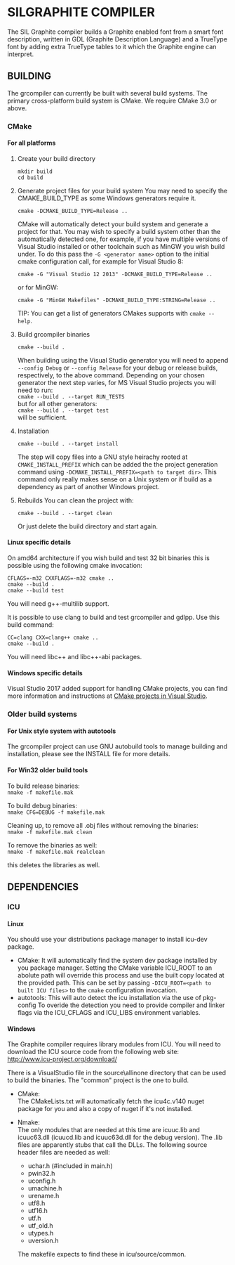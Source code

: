 # SILGRAPHITE COMPILER

The SIL Graphite compiler builds a Graphite enabled font from a smart font
description, written in GDL (Graphite Description Language) and a TrueType
font by adding extra TrueType tables to it which the Graphite engine can 
interpret.

## BUILDING

The grcompiler can currently be built with several build systems.  The primary
cross-platform build system is CMake.  We require CMake 3.0 or above.

### CMake

#### For all platforms

1. Create your build directory 
    ```
    mkdir build
    cd build
    ```

2. Generate project files for your build system
    You may need to specify the CMAKE_BUILD_TYPE as some Windows generators require it.
    ```
    cmake -DCMAKE_BUILD_TYPE=Release ..
    ```
    CMake will automatically detect your build system and generate a project for
    that. You may wish to specify a build system other than the automatically
    detected one, for example, if you have multiple versions of Visual Studio
    installed or other toolchain such as MinGW you wish build under. To do this
    pass the `-G <generator name>` option to the initial cmake configuration call,
    for example for Visual Studio 8:  
    ```
    cmake -G "Visual Studio 12 2013" -DCMAKE_BUILD_TYPE=Release ..
    ```

    or for MinGW:  
    ```
    cmake -G "MinGW Makefiles" -DCMAKE_BUILD_TYPE:STRING=Release ..
    ```
    TIP: You can get a list of generators CMakes supports with `cmake --help`.

3. Build grcompiler binaries
    ```
    cmake --build .
    ```
    When building using the Visual Studio generator you will need to append
    `--config Debug` or `--config Release` for your debug or release builds,
    respectively, to the above command. Depending on your chosen generator the
    next step varies, for MS Visual Studio projects you will need to run:   
    `cmake --build . --target RUN_TESTS`  
    but for all other generators:  
    `cmake --build . --target test`  
    will be sufficient.

4. Installation
    ```
    cmake --build . --target install
    ```
    The step will copy files into a GNU style heirachy rooted at
    `CMAKE_INSTALL_PREFIX` which can be added the the project generation
    command using `-DCMAKE_INSTALL_PREFIX=<path to target dir>`.  This command
    only really makes sense on a Unix system or if build as a dependency
    as part of another Windows project.

5. Rebuilds
    You can clean the project with:
    ```
    cmake --build . --target clean
    ```
    Or just delete the build directory and start again.


#### Linux specific details

On amd64 architecture if you wish build and test 32 bit binaries this is
possible using the following cmake invocation:
```
CFLAGS=-m32 CXXFLAGS=-m32 cmake ..
cmake --build .
cmake --build test
```
You will need g++-multilib support.

It is possible to use clang to build and test grcompiler and gdlpp. Use this
build command:
```
CC=clang CXX=clang++ cmake ..
cmake --build .
```
You will need libc++ and libc++-abi packages.

#### Windows specific details

Visual Studio 2017 added support for handling CMake projects, you can find
more information and instructions at 
[CMake projects in Visual Studio](https://docs.microsoft.com/en-us/cpp/build/cmake-projects-in-visual-studio?view=vs-2019).

### Older build systems

#### For Unix style system with autotools

The grcompiler project can use GNU autobuild tools to manage building and 
installation, please see the INSTALL file for more details.


#### For Win32 older build tools

To build release binaries:  
    ```
    nmake -f makefile.mak
    ```

To build debug binaries:  
    ```
    nmake CFG=DEBUG -f makefile.mak
    ```

Cleaning up, to remove all .obj files without removing the binaries:  
    ```
    nmake -f makefile.mak clean
    ```

To remove the binaries as well:  
    ```
    nmake -f makefile.mak realclean
    ```

this deletes the libraries as well.


## DEPENDENCIES
### ICU

#### Linux

You should use your distributions package manager to install icu-dev package.

- CMake:
    It will automatically find the system dev package installed by you package
    manager. Setting the CMake variable ICU_ROOT to an abolute path will
    override this process and use the built copy located at the provided path.
    This can be set by passing `-DICU_ROOT=<path to built ICU files>` to the
    `cmake` configuration invocation.
- autotools:
    This will auto detect the icu installation via the use of pkg-config
    To overide the detection you need to provide compiler and linker flags via
    the ICU_CFLAGS and ICU_LIBS environment variables.


#### Windows

The Graphite compiler requires library modules from ICU. You will need to
download the ICU source code from the following web site:  
http://www.icu-project.org/download/
    
There is a VisualStudio file in the source\allinone directory that can be
used to build the binaries. The "common" project is the one to build.

- CMake:  
    The CMakeLists.txt will automatically fetch the icu4c.v140 nuget package
    for you and also a copy of nuget if it's not installed.  

- Nmake:  
    The only modules that are needed at this time are icuuc.lib and icuuc63.dll
    (icuucd.lib and icuuc63d.dll for the debug version). The .lib files
    are apparently stubs that call the DLLs. The following source header
    files are needed as well:

    - uchar.h (#included in main.h)
    - pwin32.h
    - uconfig.h
    - umachine.h
    - urename.h
    - utf8.h
    - utf16.h
    - utf.h
    - utf_old.h
    - utypes.h
    - uversion.h

    The makefile expects to find these in icu/source/common.
